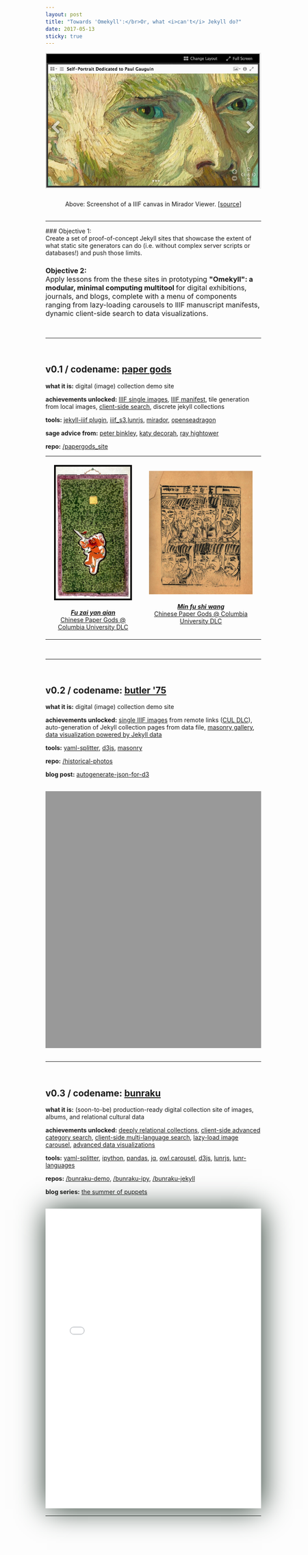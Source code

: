 ```yaml
---
layout: post
title: "Towards 'Omekyll':</br>Or, what <i>can't</i> Jekyll do?"
date: 2017-05-13
sticky: true
---
```



<a href="http://projectmirador.org/demo/"><img src="../images/mirador.png"/></a>
<center style="padding-top:10px;">Above: Screenshot of a IIIF canvas in Mirador Viewer. [<a href="http://projectmirador.org/demo/">source</a>]</center><br/>

<hr/>
### Objective 1:<br/><span style="font-weight:400">Create a set of</span> proof-of-concept Jekyll sites <span style="font-weight:400">that showcase the extent of what static site generators can do (i.e. without complex server scripts or databases!) and push those limits.</span>

### Objective 2:<br/><span style="font-weight:400">Apply lessons from the these sites in prototyping </span>"Omekyll": a modular, minimal computing multitool <span style="font-weight:400">for digital exhibitions, journals, and blogs, complete with a menu of components ranging from lazy-loading carousels to IIIF manuscript manifests, dynamic client-side search to data visualizations.</span>
<br/>
<hr/>
<br/>

## v0.1 / codename: [paper gods](https://mnyrop.github.io/papergods_site/)

__what it is:__ digital (image) collection demo site

__achievements unlocked:__ [IIIF single images](https://mnyrop.github.io/papergods_site/paper_gods/paper_gods-0001.html), [IIIF manifest](https://mnyrop.github.io/papergods_site/mirador.html), tile generation from local images, [client-side search](https://mnyrop.github.io/papergods_site/search), discrete jekyll collections

__tools:__ [jekyll-iiif plugin](https://github.com/pbinkley/jekyll-iiif), [iiif_s3](https://github.com/cmoa/iiif_s3),[lunrjs](https://github.com/olivernn/lunr.js), [mirador](https://github.com/ProjectMirador/mirador), [openseadragon](https://github.com/openseadragon/openseadragon)

__sage advice from:__ [peter binkley](https://pbinkley.github.io/jekyll-iiif/), [katy decorah](http://katydecorah.com/code/lunr-and-jekyll/), [ray hightower](http://rayhightower.com/blog/2016/01/04/how-to-make-lunrjs-jekyll-work-together/)

__repo:__ [/papergods_site](https://github.com/mnyrop/papergods_site)

<center><table>
  <tr>
    <td style="padding:20px">
      <a href="https://dlc.library.columbia.edu/catalog/ldpd:114041"><img src="../images/papergod.jpg"/><br/><br/>
      <center><i><b>Fu zai yan qian</b></i><br/>Chinese Paper Gods @ Columbia University DLC</center></a>
    </td>
    <td style="padding:20px">
      <a href="https://dlc.library.columbia.edu/catalog/ldpd:114222"><img src="../images/papergod3.jpg" /><br/><br/>
      <center><i><b>Min fu shi wang</b></i><br/>Chinese Paper Gods @ Columbia University DLC</center></a>
    </td>
  </tr>
</table></center>

<br/>
<hr/>
<br/>

## v0.2 / codename: [butler '75](https://mnyrop.github.io/historical-photos)

__what it is:__ digital (image) collection demo site

__achievements unlocked:__ [single IIIF images](https://mnyrop.github.io/historical-photos/photos/butler-library-painted-red) from remote links ([CUL DLC](https://dlc.library.columbia.edu/catalog/cul:tx95x69pph)), auto-generation of Jekyll collection pages from data file, [masonry gallery](https://mnyrop.github.io/historical-photos/photos/index.html), [data visualization powered by Jekyll data](https://mnyrop.github.io/historical-photos/namegraph)

__tools:__ [yaml-splitter](https://github.com/mnyrop/yaml-splitter), [d3js](https://d3js.org/), [masonry](https://unpkg.com/masonry-layout@4.2.0)

__repo:__ [/historical-photos](https://github.com/mnyrop/historical-photos)

__blog post:__ [autogenerate-json-for-d3](autogenerate-json-for-d3-from-jekyll-collection-data)

<br/>

<div id="openseadragon1" style="height: 600px;background-color:#999;"></div>
<script src="../assets/openseadragon/openseadragon.min.js"></script>
<script type="text/javascript">
    var viewer = OpenSeadragon({
        id: "openseadragon1",
        tileSources: "https://derivativo-1.library.columbia.edu/iiif/2/ldpd:341137/info.json"
    });
</script>

<br/>
<hr/>
<br/>


## v0.3 / codename: [bunraku](https://mnyrop.github.io/bunraku-demo)

__what it is:__ (soon-to-be) production-ready digital collection site of images, albums, and relational cultural data

__achievements unlocked:__ [deeply relational collections](), [client-side advanced category search](), [client-side multi-language search](), [lazy-load image carousel](), [advanced data visualizations]()

__tools:__ [yaml-splitter](), [ipython](), [pandas](), [jq](), [owl carousel](), [d3js](), [lunrjs](), [lunr-languages]()

__repos:__ [/bunraku-demo](https://github.com/mnyrop/bunraku-demo), [/bunraku-ipy](https://github.com/mnyrop/bunraku-ipy), [/bunraku-jekyll](https://github.com/mnyrop/bunraku-jekyll)

__blog series:__ [the summer of puppets](the-summer-of-puppets)

<br/>

<iframe width="100%" height="700" src="//jsfiddle.net/marii_/zkdzy0qq/2/embedded/result,js/" allowfullscreen="allowfullscreen" frameborder="0" style="box-shadow: 2px 2px 4pc #23352a;"></iframe>

<br/>
<hr/>
<br/>

